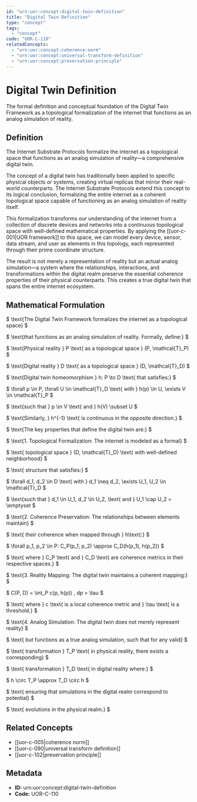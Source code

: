 ```yaml
---
id: "urn:uor:concept:digital-twin-definition"
title: "Digital Twin Definition"
type: "concept"
tags:
  - "concept"
code: "UOR-C-110"
relatedConcepts:
  - "urn:uor:concept:coherence-norm"
  - "urn:uor:concept:universal-transform-definition"
  - "urn:uor:concept:preservation-principle"
---
```


# Digital Twin Definition

The formal definition and conceptual foundation of the Digital Twin Framework as a topological formalization of the internet that functions as an analog simulation of reality.

## Definition

The Internet Substrate Protocols formalize the internet as a topological space that functions as an analog simulation of reality—a comprehensive digital twin.

The concept of a digital twin has traditionally been applied to specific physical objects or systems, creating virtual replicas that mirror their real-world counterparts. The Internet Substrate Protocols extend this concept to its logical conclusion, formalizing the entire internet as a coherent topological space capable of functioning as an analog simulation of reality itself.

This formalization transforms our understanding of the internet from a collection of discrete devices and networks into a continuous topological space with well-defined mathematical properties. By applying the [[uor-c-001|UOR framework]] to this space, we can model every device, sensor, data stream, and user as elements in this topology, each represented through their prime coordinate structure.

The result is not merely a representation of reality but an actual analog simulation—a system where the relationships, interactions, and transformations within the digital realm preserve the essential coherence properties of their physical counterparts. This creates a true digital twin that spans the entire internet ecosystem.

## Mathematical Formulation

$
\text{The Digital Twin Framework formalizes the internet as a topological space}
$

$
\text{that functions as an analog simulation of reality. Formally, define:}
$

$
\text{Physical reality } P \text{ as a topological space } (P, \mathcal{T}_P)
$

$
\text{Digital reality } D \text{ as a topological space } (D, \mathcal{T}_D)
$

$
\text{Digital twin homeomorphism } h: P \to D \text{ that satisfies:}
$

$
\forall p \in P, \forall U \in \mathcal{T}_D \text{ with } h(p) \in U, \exists V \in \mathcal{T}_P
$

$
\text{such that } p \in V \text{ and } h(V) \subset U
$

$
\text{Similarly, } h^{-1} \text{ is continuous in the opposite direction.}
$

$
\text{The key properties that define the digital twin are:}
$

$
\text{1. Topological Formalization: The internet is modeled as a formal}
$

$
\text{   topological space } (D, \mathcal{T}_D) \text{ with well-defined neighborhood}
$

$
\text{   structure that satisfies:}
$

$
\forall d_1, d_2 \in D \text{ with } d_1 \neq d_2, \exists U_1, U_2 \in \mathcal{T}_D
$

$
\text{such that } d_1 \in U_1, d_2 \in U_2, \text{ and } U_1 \cap U_2 = \emptyset
$

$
\text{2. Coherence Preservation: The relationships between elements maintain}
$

$
\text{   their coherence when mapped through } h\text{:}
$

$
\forall p_1, p_2 \in P: C_P(p_1, p_2) \approx C_D(h(p_1), h(p_2))
$

$
\text{   where } C_P \text{ and } C_D \text{ are coherence metrics in their respective spaces.}
$

$
\text{3. Reality Mapping: The digital twin maintains a coherent mapping:}
$

$
C(P, D) = \int_P c(p, h(p)) \, dp > \tau
$

$
\text{   where } c \text{ is a local coherence metric and } \tau \text{ is a threshold.}
$

$
\text{4. Analog Simulation: The digital twin does not merely represent reality}
$

$
\text{   but functions as a true analog simulation, such that for any valid}
$

$
\text{   transformation } T_P \text{ in physical reality, there exists a corresponding}
$

$
\text{   transformation } T_D \text{ in digital reality where:}
$

$
h \circ T_P \approx T_D \circ h
$

$
\text{   ensuring that simulations in the digital realm correspond to potential}
$

$
\text{   evolutions in the physical realm.}
$

## Related Concepts

- [[uor-c-005|coherence norm]]
- [[uor-c-090|universal transform definition]]
- [[uor-c-102|preservation principle]]

## Metadata

- **ID:** urn:uor:concept:digital-twin-definition
- **Code:** UOR-C-110
